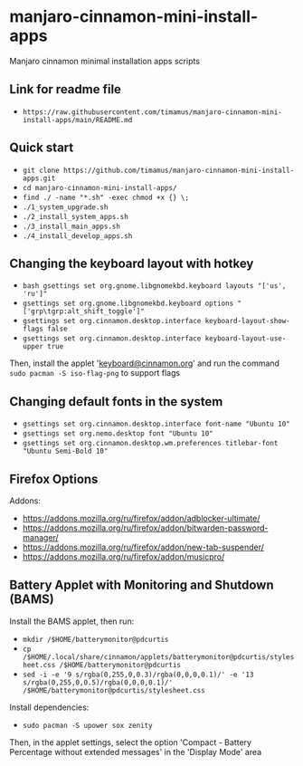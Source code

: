 # manjaro-cinnamon-mini-install-apps
Manjaro cinnamon minimal installation apps scripts

## Link for readme file

- `https://raw.githubusercontent.com/timamus/manjaro-cinnamon-mini-install-apps/main/README.md`

## Quick start

- `git clone https://github.com/timamus/manjaro-cinnamon-mini-install-apps.git`
- `cd manjaro-cinnamon-mini-install-apps/`
- `find ./ -name "*.sh" -exec chmod +x {} \;`
- `./1_system_upgrade.sh`
- `./2_install_system_apps.sh`
- `./3_install_main_apps.sh`
- `./4_install_develop_apps.sh`

## Changing the keyboard layout with hotkey

- `bash gsettings set org.gnome.libgnomekbd.keyboard layouts "['us', 'ru']"`
- `gsettings set org.gnome.libgnomekbd.keyboard options "['grp\tgrp:alt_shift_toggle']"`
- `gsettings set org.cinnamon.desktop.interface keyboard-layout-show-flags false`
- `gsettings set org.cinnamon.desktop.interface keyboard-layout-use-upper true`

Then, install the applet 'keyboard@cinnamon.org' and run the command `sudo pacman -S iso-flag-png` to support flags

## Changing default fonts in the system

- `gsettings set org.cinnamon.desktop.interface font-name "Ubuntu 10"`
- `gsettings set org.nemo.desktop font "Ubuntu 10"`
- `gsettings set org.cinnamon.desktop.wm.preferences titlebar-font "Ubuntu Semi-Bold 10"`

## Firefox Options

Addons:

- https://addons.mozilla.org/ru/firefox/addon/adblocker-ultimate/
- https://addons.mozilla.org/ru/firefox/addon/bitwarden-password-manager/
- https://addons.mozilla.org/ru/firefox/addon/new-tab-suspender/
- https://addons.mozilla.org/ru/firefox/addon/musicpro/

## Battery Applet with Monitoring and Shutdown (BAMS)

Install the BAMS applet, then run:

- `mkdir /$HOME/batterymonitor@pdcurtis`
- `cp /$HOME/.local/share/cinnamon/applets/batterymonitor@pdcurtis/stylesheet.css /$HOME/batterymonitor@pdcurtis`
- `sed -i -e '9 s/rgba(0,255,0,0.3)/rgba(0,0,0,0.1)/' -e '13 s/rgba(0,255,0,0.5)/rgba(0,0,0,0.1)/' /$HOME/batterymonitor@pdcurtis/stylesheet.css`

Install dependencies:

- `sudo pacman -S upower sox zenity`

Then, in the applet settings, select the option 'Compact - Battery Percentage without extended messages' in the 'Display Mode' area

